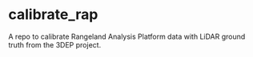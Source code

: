 # calibrate_rap
A repo to calibrate Rangeland Analysis Platform data with LiDAR ground truth from the 3DEP project. 
